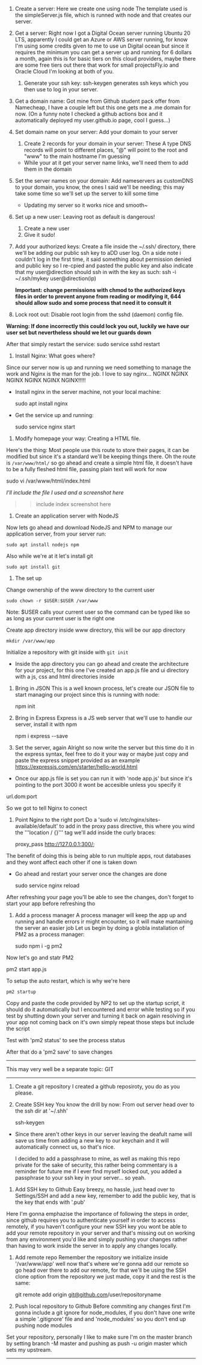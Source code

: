 

1. Create a server: Here we create one using node
The template used is the simpleServer.js file, which is runned with node and that creates our server.

1. Get a server: Right now I got a Digital Ocean server running Ubuntu 20 LTS, apparently I could get an Azure or AWS server running, for know I'm using some credits given to me to use un Digital ocean but since it requires the minimum you can get a server up and running for 6 dollars a month, again this is for basic tiers on this cloud providers, maybe there are some free tiers out there that work for small projectsFly.io and Oracle Cloud I'm looking at both of you.

	1. Generate your ssh key: ssh-keygen generates ssh keys which you then use to log in your server.

1. Get a domain name: Got mine from Github student pack offer from Namecheap, I have a couple left but this one gets me a .me domain for now.
(On a funny note I checked a github actions box and it automatically deployed my user.github.io page, cool I guess...)

1. Set domain name on your server: Add your domain to your server

	1. Create 2 records for your domain in your server: These A type DNS records will point to different places, "@" will point to the root and "www" to the main hostname I'm guessing

	
	- While your at it get your server name links, we'll need them to add them in the domain

1. Set the server names on your domain: Add nameservers as customDNS to your domain, you know, the ones I said we'll be needing; this may take some time so we'll set up the server to kill some time

	- Updating my server so it works nice and smooth~

1. Set up a new user: Leaving root as default is dangerous!
	1. Create a new user
	1. Give it sudo!

1. Add your authorized keys: Create a file inside the ~/.ssh/ directory, there we'll be adding our public ssh key to aDD user log.
On a side note i couldn't log in the first time, it said something about permission denied and public key so I re-cpied and pasted the public key and also indicate that my user@direction should ssh in  with the key as such:
ssh -i ~/.ssh/mykey user@direction(ip)

	**Important: change permissions with chmod to the authorized keys files in order to prevent anyone from reading or modifying it, 644 should allow sudo and some process that need it to consult it** 

1. Lock root out: Disable root login from the sshd (daemon) config file.

**Warning: If done incorrectly this could lock you out, luckily we have our user set but nevertheless should we let our guards down**

After that simply restart the service:
sudo service sshd restart

1. Install Nginx: What goes where?

Since our server now is up and running we need something to manage the work and Nginx is the man for the job.
I love to say nginx... NGINX NGINX NGINX NGINX NGINX NGINX!!!!!

  - Install nginx in the server machine, not your local machine:

	sudo apt install nginx

  - Get the service up and running:

	sudo service nginx start

1. Modify homepage your way: Creating a HTML file.

Here's the thing: Most people use this route to store their pages, it can be modified but since it's a standard we'll be keeping things there.
Oh the route is `/var/www/html/` so go ahead and create a simple html file, it doesn't have to be a fully fleshed html file, passing plain text will work for now


   sudo vi /var/www/html/index.html

*I'll include the file I used and a screenshot here*
 >> include index screenshot here

1. Create an application server with NodeJS

Now lets go ahead and download NodeJS and NPM  to manage our application server, from your server run:
	
	sudo apt install nodejs npm

Also while we're at it let's install git

	sudo apt install git

1. The set up

Change ownership of the www directory to the current user

	sudo chown -r $USER:$USER /var/www

Note: $USER calls your current user so the command can be typed like so as long as your current user is the right one

Create app directory inside www directory, this will be our app directory

	mkdir /var/www/app

Initialize a repository with git inside with `git init`

- Inside the app directory you can go ahead and create the architecture for your project, for this one I've created an app.js file and ui directory with a js, css and html directories inside

1. Bring in JSON
This is a well known process, let's create our JSON file to start managing our project since this is running with node:

	npm init

1. Bring in Express
Express is a JS web server that we'll use to handle our server, install it with npm

	npm i express --save

1. Set the server, again
Alright so now write the server but this time do it in the express syntax, feel free to do it your way or maybe just copy and paste the express snippet provided as an example
https://expressjs.com/en/starter/hello-world.html

- Once our app.js file is set you can run it with 'node app.js' but since it's pointing to the port 3000 it wont be accesible unless you specify it

url.dom:port

So we got to tell Nginx to conect

1. Point Nginx to the right port
Do a 'sudo vi /etc/nginx/sites-available/default' to add in the proxy pass directive, this where you wind the '''location / {}''' tag we'll add inside the curly braces:

	proxy_pass http://127.0.0.1:300/;

The benefit of doing this is being able to run multiple apps, rout databases and they wont affect each other if one is taken down

- Go ahead and restart your server once the changes are done

	sudo service nginx reload

After refreshing your page you'll be able to see the changes, don't forget to start your app before refreshing tho


1. Add a process manager
A process manager will keep the app up and running and handle errors ir might encounter, so it will make mantaining the server an easier job
Let us begin by doing a globla installation of PM2 as a process manager:

   sudo npm i -g pm2

Now let's go and statr PM2

   pm2 start app.js

To setup the auto restart, which is why we're here

    pm2 startup

Copy and paste the code provided by NP2 to set up the startup script, it should do it automatically but I encountered and error while testing so if you test by shutting down your server and turning it back on again resolving in your app not coming back on it's own simply repeat those steps but include the script

Test with 'pm2 status' to see the process status

After that do a 'pm2 save' to save changes

****

This may very well be a separate topic: GIT

***
1. Create a git repository
I created a github reposiroty, you do as you please.

1. Create SSH key
You know the drill by now:
From out server head over to the ssh dir at '~/.shh'

    ssh-keygen

- Since there aren't other keys in our server leaving the deafult name will save us time from adding a new key to our keychain and it will automatically connect us, so that's nice.

	I decided to add a passphrase to mine, as well as making this repo private for the sake of security, this rather being commentary is a reminder for future me if I ever find myself locked out, you added a passphrase to your ssh key in your server... so yeah.


1. Add SSH key to Github
Easy breezy, no hassle,  just head over to Settings/SSH and add a new key, remember to add the public key, that is the key that ends with '.pub'

 Here I'm gonna emphazise the importance of following the steps in order, since github requires you to authenticate yourself in order to access remotely, if you haven't configure your new SSH key you wont be able to add your remote repository in your server and that's missing out on working from any environment you'd like and simply pushing your changes rather than having to work inside the server in to apply any changes locally.


1. Add remote repo 
Remember the repository we initialize inside '/var/www/app' well now that's where we're gonna add our remote so go head over there to add our remote, for that we'll be using the SSH clone option from the repository we just made, copy it and the rest is the same:

    git remote add origin git@github.com/user/repositoryname

1. Push local repository to Github
Before commiting any changes first I'm gonna  include a git ignore for node_modules, if you don't have one write a simple '.gitignore' file and and 'node_modules' so you don't end up pushing node modules

Set your repository, personally I like to make sure I'm on the master branch by setting branch -M master and pushing as push -u origin master which sets my upstream.

***

